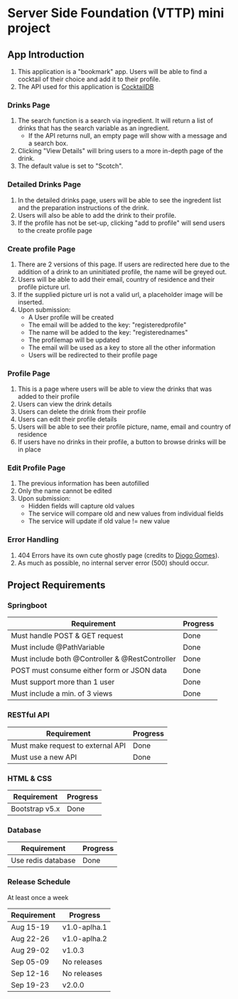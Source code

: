 # Server Side Foundation (VTTP) mini project

## App Introduction
1. This application is a "bookmark" app. Users will be able to find a cocktail of their choice and add it to their profile.
2. The API used for this application is [CocktailDB](https://www.thecocktaildb.com/)

### Drinks Page
1. The search function is a search via ingredient. It will return a list of drinks that has the search variable as an ingredient.
    - If the API returns null, an empty page will show with a message and a search box.
2. Clicking "View Details" will bring users to a more in-depth page of the drink.
3. The default value is set to "Scotch".

### Detailed Drinks Page
1. In the detailed drinks page, users will be able to see the ingredent list and the preparation instructions of the drink.
2. Users will also be able to add the drink to their profile.
3. If the profile has not be set-up, clicking "add to profile" will send users to the create profile page

### Create profile Page 
1. There are 2 versions of this page. If users are redirected here due to the addition of a drink to an uninitiated profile, the name will be greyed out.
2. Users will be able to add their email, country of residence and their profile picture url.
3. If the supplied picture url is not a valid url, a placeholder image will be inserted.
4. Upon submission:
    - A User profile will be created
    - The email will be added to the key: "registeredprofile"
    - The name will be added to the key: "registerednames"
    - The profilemap will be updated
    - The email will be used as a key to store all the other information
    - Users will be redirected to their profile page

### Profile Page
1. This is a page where users will be able to view the drinks that was added to their profile
2. Users can view the drink details
3. Users can delete the drink from their profile
4. Users can edit their profile details
5. Users will be able to see their profile picture, name, email and country of residence
6. If users have no drinks in their profile, a button to browse drinks will be in place

### Edit Profile Page
1. The previous information has been autofilled
2. Only the name cannot be edited
3. Upon submission:
    - Hidden fields will capture old values
    - The service will compare old and new values from individual fields
    - The service will update if old value != new value

### Error Handling
1. 404 Errors have its own cute ghostly page (credits to [Diogo Gomes](https://codepen.io/diogo_ml_gomes/pen/PyWdLb)).
2. As much as possible, no internal server error (500) should occur.



## Project Requirements

### Springboot

| Requirement | Progress    |
| ----------- | ----------- |
| Must handle POST & GET request | Done |
| Must include @PathVariable | Done |
| Must include both @Controller & @RestController | Done |
| POST must consume either form or JSON data | Done |
| Must support more than 1 user | Done |
| Must include a min. of 3 views | Done |

### RESTful API

| Requirement | Progress    |
| ----------- | ----------- |
| Must make request to external API | Done |
| Must use a new API | Done |

### HTML & CSS

| Requirement | Progress    |
| ----------- | ----------- |
| Bootstrap v5.x | Done |

### Database

| Requirement | Progress    |
| ----------- | ----------- |
| Use redis database | Done |

### Release Schedule

At least once a week

| Requirement | Progress    |
| ----------- | ----------- |
| Aug 15-19   | v1.0-aplha.1|
| Aug 22-26   | v1.0-aplha.2|
| Aug 29-02   | v1.0.3      |
| Sep 05-09   | No releases |
| Sep 12-16   | No releases |
| Sep 19-23   | v2.0.0      |